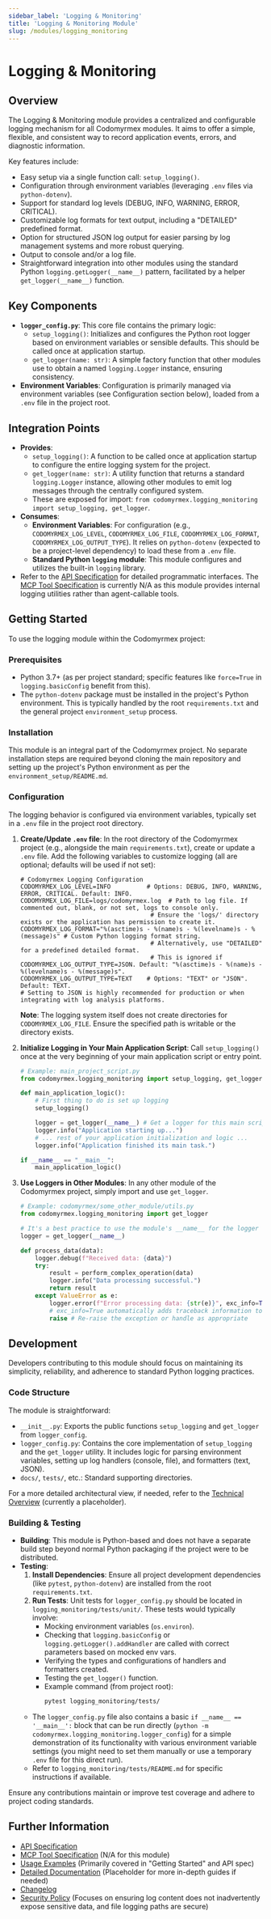 ```yaml
---
sidebar_label: 'Logging & Monitoring'
title: 'Logging & Monitoring Module'
slug: /modules/logging_monitoring
---
```


# Logging & Monitoring

## Overview

The Logging & Monitoring module provides a centralized and configurable logging mechanism for all Codomyrmex modules. It aims to offer a simple, flexible, and consistent way to record application events, errors, and diagnostic information.

Key features include:
- Easy setup via a single function call: `setup_logging()`.
- Configuration through environment variables (leveraging `.env` files via `python-dotenv`).
- Support for standard log levels (DEBUG, INFO, WARNING, ERROR, CRITICAL).
- Customizable log formats for text output, including a "DETAILED" predefined format.
- Option for structured JSON log output for easier parsing by log management systems and more robust querying.
- Output to console and/or a log file.
- Straightforward integration into other modules using the standard Python `logging.getLogger(__name__)` pattern, facilitated by a helper `get_logger(__name__)` function.

## Key Components

- **`logger_config.py`**: This core file contains the primary logic:
    - `setup_logging()`: Initializes and configures the Python root logger based on environment variables or sensible defaults. This should be called once at application startup.
    - `get_logger(name: str)`: A simple factory function that other modules use to obtain a named `logging.Logger` instance, ensuring consistency.
- **Environment Variables**: Configuration is primarily managed via environment variables (see Configuration section below), loaded from a `.env` file in the project root.

## Integration Points

- **Provides**:
    - `setup_logging()`: A function to be called once at application startup to configure the entire logging system for the project.
    - `get_logger(name: str)`: A utility function that returns a standard `logging.Logger` instance, allowing other modules to emit log messages through the centrally configured system.
    - These are exposed for import: `from codomyrmex.logging_monitoring import setup_logging, get_logger`.
- **Consumes**:
    - **Environment Variables**: For configuration (e.g., `CODOMYRMEX_LOG_LEVEL`, `CODOMYRMEX_LOG_FILE`, `CODOMYRMEX_LOG_FORMAT`, `CODOMYRMEX_LOG_OUTPUT_TYPE`). It relies on `python-dotenv` (expected to be a project-level dependency) to load these from a `.env` file.
    - **Standard Python `logging` module**: This module configures and utilizes the built-in `logging` library.
- Refer to the [API Specification](./API_SPECIFICATION.md) for detailed programmatic interfaces. The [MCP Tool Specification](./MCP_TOOL_SPECIFICATION.md) is currently N/A as this module provides internal logging utilities rather than agent-callable tools.

## Getting Started

To use the logging module within the Codomyrmex project:

### Prerequisites

- Python 3.7+ (as per project standard; specific features like `force=True` in `logging.basicConfig` benefit from this).
- The `python-dotenv` package must be installed in the project's Python environment. This is typically handled by the root `requirements.txt` and the general project `environment_setup` process.

### Installation

This module is an integral part of the Codomyrmex project. No separate installation steps are required beyond cloning the main repository and setting up the project's Python environment as per the `environment_setup/README.md`.

### Configuration

The logging behavior is configured via environment variables, typically set in a `.env` file in the project root directory.

1.  **Create/Update `.env` file**:
    In the root directory of the Codomyrmex project (e.g., alongside the main `requirements.txt`), create or update a `.env` file. Add the following variables to customize logging (all are optional; defaults will be used if not set):

    ```env
    # Codomyrmex Logging Configuration
    CODOMYRMEX_LOG_LEVEL=INFO          # Options: DEBUG, INFO, WARNING, ERROR, CRITICAL. Default: INFO.
    CODOMYRMEX_LOG_FILE=logs/codomyrmex.log  # Path to log file. If commented out, blank, or not set, logs to console only.
                                        # Ensure the 'logs/' directory exists or the application has permission to create it.
    CODOMYRMEX_LOG_FORMAT="%(asctime)s - %(name)s - %(levelname)s - %(message)s" # Custom Python logging format string.
                                        # Alternatively, use "DETAILED" for a predefined detailed format.
                                        # This is ignored if CODOMYRMEX_LOG_OUTPUT_TYPE=JSON. Default: "%(asctime)s - %(name)s - %(levelname)s - %(message)s".
    CODOMYRMEX_LOG_OUTPUT_TYPE=TEXT    # Options: "TEXT" or "JSON". Default: TEXT.
    # Setting to JSON is highly recommended for production or when integrating with log analysis platforms.
    ```
    **Note**: The logging system itself does not create directories for `CODOMYRMEX_LOG_FILE`. Ensure the specified path is writable or the directory exists.

2.  **Initialize Logging in Your Main Application Script**:
    Call `setup_logging()` once at the very beginning of your main application script or entry point.

    ```python
    # Example: main_project_script.py
    from codomyrmex.logging_monitoring import setup_logging, get_logger

    def main_application_logic():
        # First thing to do is set up logging
        setup_logging()

        logger = get_logger(__name__) # Get a logger for this main script
        logger.info("Application starting up...")
        # ... rest of your application initialization and logic ...
        logger.info("Application finished its main task.")

    if __name__ == "__main__":
        main_application_logic()
    ```

3.  **Use Loggers in Other Modules**:
    In any other module of the Codomyrmex project, simply import and use `get_logger`.

    ```python
    # Example: codomyrmex/some_other_module/utils.py
    from codomyrmex.logging_monitoring import get_logger

    # It's a best practice to use the module's __name__ for the logger
    logger = get_logger(__name__)

    def process_data(data):
        logger.debug(f"Received data: {data}")
        try:
            result = perform_complex_operation(data)
            logger.info("Data processing successful.")
            return result
        except ValueError as e:
            logger.error(f"Error processing data: {str(e)}", exc_info=True) # Log exception details
            # exc_info=True automatically adds traceback information to the log record
            raise # Re-raise the exception or handle as appropriate
    ```

## Development

Developers contributing to this module should focus on maintaining its simplicity, reliability, and adherence to standard Python logging practices.

### Code Structure

The module is straightforward:
- `__init__.py`: Exports the public functions `setup_logging` and `get_logger` from `logger_config`.
- `logger_config.py`: Contains the core implementation of `setup_logging` and the `get_logger` utility. It includes logic for parsing environment variables, setting up log handlers (console, file), and formatters (text, JSON).
- `docs/`, `tests/`, etc.: Standard supporting directories.

For a more detailed architectural view, if needed, refer to the [Technical Overview](./docs/technical_overview.md) (currently a placeholder).

### Building & Testing

- **Building**: This module is Python-based and does not have a separate build step beyond normal Python packaging if the project were to be distributed.
- **Testing**:
    1.  **Install Dependencies**: Ensure all project development dependencies (like `pytest`, `python-dotenv`) are installed from the root `requirements.txt`.
    2.  **Run Tests**: Unit tests for `logger_config.py` should be located in `logging_monitoring/tests/unit/`. These tests would typically involve:
        - Mocking environment variables (`os.environ`).
        - Checking that `logging.basicConfig` or `logging.getLogger().addHandler` are called with correct parameters based on mocked env vars.
        - Verifying the types and configurations of handlers and formatters created.
        - Testing the `get_logger()` function.
        - Example command (from project root):
          ```bash
          pytest logging_monitoring/tests/
          ```
    - The `logger_config.py` file also contains a basic `if __name__ == '__main__':` block that can be run directly (`python -m codomyrmex.logging_monitoring.logger_config`) for a simple demonstration of its functionality with various environment variable settings (you might need to set them manually or use a temporary `.env` file for this direct run).
    - Refer to `logging_monitoring/tests/README.md` for specific instructions if available.

Ensure any contributions maintain or improve test coverage and adhere to project coding standards.

## Further Information

- [API Specification](./API_SPECIFICATION.md)
- [MCP Tool Specification](./MCP_TOOL_SPECIFICATION.md) (N/A for this module)
- [Usage Examples](./USAGE_EXAMPLES.md) (Primarily covered in "Getting Started" and API spec)
- [Detailed Documentation](./docs/index.md) (Placeholder for more in-depth guides if needed)
- [Changelog](./CHANGELOG.md)
- [Security Policy](./SECURITY.md) (Focuses on ensuring log content does not inadvertently expose sensitive data, and file logging paths are secure)